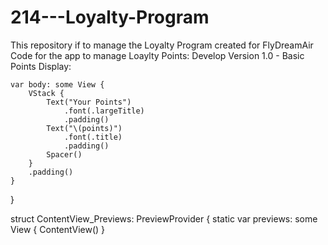# 214---Loyalty-Program
This repository if to manage the Loyalty Program created for FlyDreamAir
Code for the app to manage Loaylty Points: 
Develop Version 1.0 - Basic Points Display: 


    var body: some View {
        VStack {
            Text("Your Points")
                .font(.largeTitle)
                .padding()
            Text("\(points)")
                .font(.title)
                .padding()
            Spacer()
        }
        .padding()
    }
}

struct ContentView_Previews: PreviewProvider {
    static var previews: some View {
        ContentView()
    }
